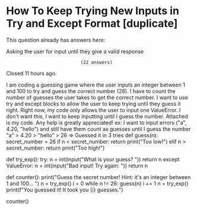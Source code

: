 
# How To Keep Trying New Inputs in Try and Except Format [duplicate]







This question already has answers here:
                        
                    



Asking the user for input until they give a valid response

                                (22 answers)
                            

Closed 11 hours ago.



I am coding a guessing game where the user inputs an integer between 1 and 100 to try and guess the correct number (26). I have to count the number of guesses the user takes to get the correct number. I want to use try and except blocks to allow the user to keep trying until they guess it right.
Right now, my code only allows the user to input one ValueError. I don't want this, I want to keep inputting until I guess the number. Attached is my code. Any help is greatly appreciated!
ex:
I want to input errors ("a", 4.20, "hello") and still have them count as guesses until I guess the number
"a" > 4.20 > "hello" > 26 => Guessed it in 3 tries
def guess(n):
    secret_number = 26
    if n < secret_number:
        return print("Too low!")
    elif n > secret_number:
        return print("Too high!")


def try_exp():
    try:
        n = int(input("What is your guess? "))
        return n
    except ValueError:
        n = int(input("Bad input! Try again: "))
        return n


def counter():
    print("Guess the secret number! Hint: it's an integer between 1 and 100... ")
    n = try_exp()
    i = 0
    while n != 26:
        guess(n)
        i += 1
        n = try_exp()
    print(f"You guessed it! It took you {i} guesses.")


counter()



        